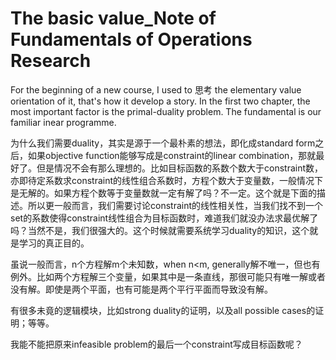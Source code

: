 # The basic value_Note of Fundamentals of Operations Research

For the beginning of a new course, I used to 思考 the elementary value orientation of it, that's how it develop a story. 
In the first two chapter, the most important factor is the primal-duality problem. The fundamental is our familiar inear programme.    

为什么我们需要duality，其实是源于一个最朴素的想法，即化成standard form之后，如果objective function能够写成是constraint的linear combination，那就最好了。但是情况不会有那么理想的。比如目标函数的系数个数大于constraint数，亦即待定系数求constraint的线性组合系数时，方程个数大于变量数，一般情况下是无解的。如果方程个数等于变量数就一定有解了吗？不一定。这个就是下面的描述。所以更一般而言，我们需要讨论constraint的线性相关性，当我们找不到一个set的系数使得constraint线性组合为目标函数时，难道我们就没办法求最优解了吗？当然不是，我们很强大的。这个时候就需要系统学习duality的知识，这个就是学习的真正目的。

虽说一般而言，n个方程解m个未知数，when n<m, generally解不唯一，但也有例外。比如两个方程解三个变量，如果其中是一条直线，那很可能只有唯一解或者没有解。即使是两个平面，也有可能是两个平行平面而导致没有解。


有很多未竟的逻辑模块，比如strong duality的证明，以及all possible cases的证明；等等。

我能不能把原来infeasible problem的最后一个constraint写成目标函数呢？


